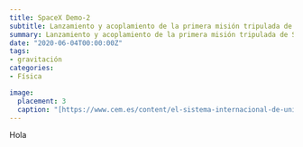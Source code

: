 ```yaml
---
title: SpaceX Demo-2
subtitle: Lanzamiento y acoplamiento de la primera misión tripulada de SpaceX
summary: Lanzamiento y acoplamiento de la primera misión tripulada de SpaceX.
date: "2020-06-04T00:00:00Z"
tags:
- gravitación
categories:
- Física

image:
  placement: 3
  caption: "[https://www.cem.es/content/el-sistema-internacional-de-unidades-si](https://www.cem.es/content/el-sistema-internacional-de-unidades-si)"
---
```


<canvas id="h-t"></canvas>

<script>
	d3.csv('h.csv')
	  .then(makeChart);

	function makeChart(hdata) {
		var t = hdata.map(function(d) {return d.t});
		var h = hdata.map(function(d) {return d.h});		
		var chart = new Chart('h-t', {
		  type: 'line',
		  data: {
		    labels: t,
		    datasets: [
		      {
		        data: h,
 			    showLine: false
		      }
		    ]
		  },
		  options: {
			  scales: {
				  xAxes: [{
					  gridLines: {
						  display: false
		              },
					  scaleLabel: {
						  display: true,
						  labelString: 't/s',
						  fontSize: 18,
						  fontFamily: 'Cabin Sketch'
					  },
					  ticks: {
						  fontSize: 16
					  }
				  }],
				  yAxes: [{
					  gridLines: {
						  display: false
		              },
					  scaleLabel: {
						  display: true,
						  labelString: 'h/km',
						  fontSize: 18,
  						  fontFamily: 'Cabin Sketch'
					  },
					  ticks: {
						  fontSize: 16
					  }
				  }]
			  	
			  },
		      legend: {
		      	display: false		              
		      }
		   }
		});
	}		
</script>
	
Hola